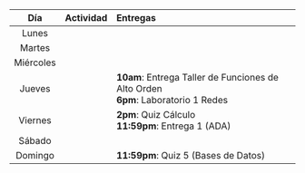 
|    Día    | Actividad | Entregas                                                                            |
|:---------:|:---------:|:----------------------------------------------------------------------------------- |
|   Lunes   |           |                                                                                     |
|  Martes   |           |                                                                                     |
| Miércoles |           |                                                                                     |
|  Jueves   |           | **10am**: Entrega Taller de Funciones de Alto Orden<br>**6pm**: Laboratorio 1 Redes |
|  Viernes  |           | **2pm**: Quiz Cálculo<br>**11:59pm**: Entrega 1 (ADA)                               |
|  Sábado   |           |                                                                                     |
|  Domingo  |           | **11:59pm**: Quiz 5 (Bases de Datos)                                                |

